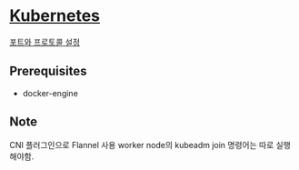 # [Kubernetes](https://kubernetes.io/docs/setup/production-environment/container-runtimes/)
[포트와 프로토콜 설정](https://kubernetes.io/docs/reference/networking/ports-and-protocols/)

## Prerequisites
- docker-engine

## Note
CNI 플러그인으로 Flannel 사용
worker node의 kubeadm join 명령어는 따로 실행해야함.